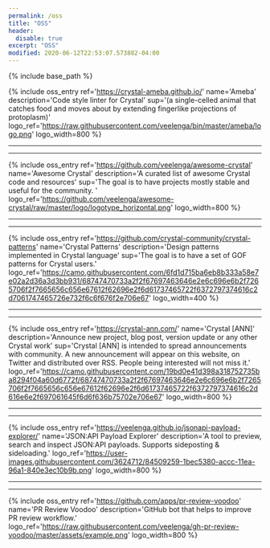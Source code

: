 ```yaml
---
permalink: /oss
title: "OSS"
header:
  disable: true
excerpt: "OSS"
modified: 2020-06-12T22:53:07.573882-04:00
---
```


{% include base_path %}

{% include oss_entry
  ref='https://crystal-ameba.github.io/'
  name='Ameba'
  description='Code style linter for Crystal'
  sup='(a single-celled animal that catches food and moves about by extending fingerlike projections of protoplasm)'
  logo_ref='https://raw.githubusercontent.com/veelenga/bin/master/ameba/logo.png'
  logo_width=800
%}

<hr/>
<hr/>

{% include oss_entry
  ref='https://github.com/veelenga/awesome-crystal'
  name='Awesome Crystal'
  description='A curated list of awesome Crystal code and resources'
  sup='The goal is to have projects mostly stable and useful for the community. '
  logo_ref='https://github.com/veelenga/awesome-crystal/raw/master/logo/logotype_horizontal.png'
  logo_width=800
%}

<hr/>
<hr/>

{% include oss_entry
  ref='https://github.com/crystal-community/crystal-patterns'
  name='Crystal Patterns'
  description='Design patterns implemented in Crystal language'
  sup='The goal is to have a set of GOF patterns for Crystal users.'
  logo_ref='https://camo.githubusercontent.com/6fd1d715ba6eb8b333a58e7e02a2d36a3d3bb931/68747470733a2f2f67697463646e2e6c696e6b2f7265706f2f7665656c656e67612f62696e2f6d61737465722f6372797374616c2d7061747465726e732f6c6f676f2e706e67'
  logo_width=400
%}

<hr/>
<hr/>

{% include oss_entry
  ref='https://crystal-ann.com/'
  name='Crystal [ANN]'
  description='Announce new project, blog post, version update or any other Crystal work'
  sup='Crystal [ANN] is intended to spread announcements with community. A new announcement will appear on this website, on Twitter and distributed over RSS. People being interested will not miss it.'
  logo_ref='https://camo.githubusercontent.com/19bd0e41d398a318752735ba8294f04a60d6772f/68747470733a2f2f67697463646e2e6c696e6b2f7265706f2f7665656c656e67612f62696e2f6d61737465722f6372797374616c2d616e6e2f697061645f6d6f636b75702e706e67'
  logo_width=800
%}

<hr/>
<hr/>

{% include oss_entry
  ref='https://veelenga.github.io/jsonapi-payload-explorer/'
  name='JSON:API Payload Explorer'
  description='A tool to preview, search and inspect JSON:API payloads. Supports sideposting & sideloading.'
  logo_ref='https://user-images.githubusercontent.com/3624712/84509259-1bec5380-accc-11ea-96a1-840e3ec10b9b.png'
  logo_width=800
%}

<hr/>
<hr/>

{% include oss_entry
  ref='https://github.com/apps/pr-review-voodoo'
  name='PR Review Voodoo'
  description='GitHub bot that helps to improve PR review workflow.'
  logo_ref='https://raw.githubusercontent.com/veelenga/gh-pr-review-voodoo/master/assets/example.png'
  logo_width=800
%}
